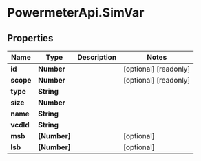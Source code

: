 # PowermeterApi.SimVar

## Properties

Name | Type | Description | Notes
------------ | ------------- | ------------- | -------------
**id** | **Number** |  | [optional] [readonly] 
**scope** | **Number** |  | [optional] [readonly] 
**type** | **String** |  | 
**size** | **Number** |  | 
**name** | **String** |  | 
**vcdId** | **String** |  | 
**msb** | **[Number]** |  | [optional] 
**lsb** | **[Number]** |  | [optional] 


